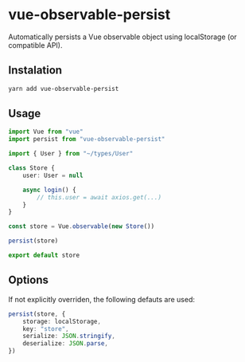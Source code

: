 # vue-observable-persist

Automatically persists a Vue observable object using localStorage (or compatible API).

## Instalation

```bash
yarn add vue-observable-persist
```

## Usage

```ts
import Vue from "vue"
import persist from "vue-observable-persist"

import { User } from "~/types/User"

class Store {
	user: User = null

	async login() {
		// this.user = await axios.get(...)
	}
}

const store = Vue.observable(new Store())

persist(store)

export default store
```

## Options

If not explicitly overriden, the following defauts are used:

```ts
persist(store, {
	storage: localStorage,
	key: "store",
	serialize: JSON.stringify,
	deserialize: JSON.parse,
})
```
